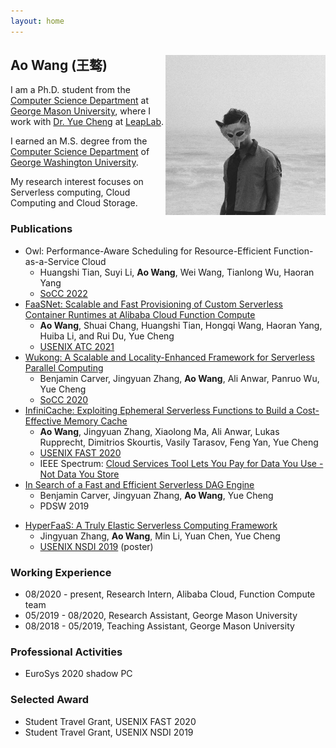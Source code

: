 ```yaml
---
layout: home
---   
```

<h2>
<img src="image/22485154.jpeg"
  width="256"
  height="256"
  style="float:right;">
  Ao Wang (王骜)
</h2>

I am a Ph.D. student from the [Computer Science Department](https://cs.gmu.edu/) at [George Mason University](https://www2.gmu.edu/), 
where I work with [Dr. Yue Cheng](https://cs.gmu.edu/~yuecheng/) at [LeapLab](https://mason-leap-lab.github.io/).

I earned an M.S. degree from the [Computer Science Department](https://www.cs.seas.gwu.edu/) of [George Washington University](https://www.gwu.edu/).

My research interest focuses on Serverless computing, Cloud Computing and Cloud Storage.


### Publications
- Owl: Performance-Aware Scheduling for Resource-Efficient Function-as-a-Service Cloud
  - Huangshi Tian, Suyi Li, **Ao Wang**, Wei Wang, Tianlong Wu, Haoran Yang
  - [SoCC 2022](https://acmsocc.org/2022/index.html)
- [FaaSNet: Scalable and Fast Provisioning of Custom Serverless Container Runtimes at Alibaba Cloud Function Compute](https://www.usenix.org/conference/atc21/presentation/wang-ao)
  - **Ao Wang**, Shuai Chang, Huangshi Tian, Hongqi Wang, Haoran Yang, Huiba Li, and Rui Du, Yue Cheng
  - [USENIX ATC 2021](https://www.usenix.org/conference/atc21)
- [Wukong: A Scalable and Locality-Enhanced Framework for Serverless Parallel Computing](https://acmsocc.github.io/2020/)
  - Benjamin Carver, Jingyuan Zhang, **Ao Wang**, Ali Anwar, Panruo Wu, Yue Cheng
  - [SoCC 2020](https://acmsocc.github.io/2020/)
- [InfiniCache: Exploiting Ephemeral Serverless Functions to Build a Cost-Effective Memory Cache](https://www.usenix.org/conference/fast20/presentation/wang-ao)
  - **Ao Wang**, Jingyuan Zhang, Xiaolong Ma, Ali Anwar, Lukas Rupprecht, Dimitrios Skourtis, Vasily Tarasov, Feng Yan, Yue Cheng
  - [USENIX FAST 2020](https://www.usenix.org/conference/fast20)
  - IEEE Spectrum: [Cloud Services Tool Lets You Pay for Data You Use - Not Data You Store](https://spectrum.ieee.org/tech-talk/computing/networks/pay-cloud-services-data-tool-news)
- [In Search of a Fast and Efficient Serverless DAG Engine](https://arxiv.org/abs/1910.05896)
  - Benjamin Carver, Jingyuan Zhang, **Ao Wang**, Yue Cheng
  - PDSW 2019

* [HyperFaaS: A Truly Elastic Serverless Computing Framework](https://cs.gmu.edu/~yuecheng/docs/nsdi19_hyperfaas.pdf)
  * Jingyuan Zhang, **Ao Wang**, Min Li, Yuan Chen, Yue Cheng
  * [USENIX NSDI 2019](https://www.usenix.org/conference/nsdi19) (poster)

### Working Experience
* 08/2020 - present,  Research Intern, Alibaba Cloud, Function Compute team
* 05/2019 - 08/2020, Research Assistant, George Mason University
* 08/2018 - 05/2019, Teaching Assistant, George Mason University

### Professional Activities

- EuroSys 2020 shadow PC

### Selected Award

- Student Travel Grant, USENIX FAST 2020
- Student Travel Grant, USENIX NSDI 2019
